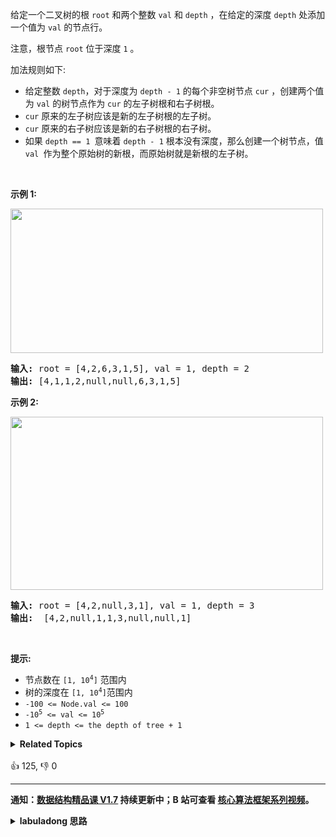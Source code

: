 <p>给定一个二叉树的根&nbsp;<code>root</code>&nbsp;和两个整数 <code>val</code> 和&nbsp;<code>depth</code>&nbsp;，在给定的深度&nbsp;<code>depth</code>&nbsp;处添加一个值为 <code>val</code> 的节点行。</p>

<p>注意，根节点&nbsp;<code>root</code>&nbsp;位于深度&nbsp;<code>1</code>&nbsp;。</p>

<p>加法规则如下:</p>

<ul>
	<li>给定整数&nbsp;<code>depth</code>，对于深度为&nbsp;<code>depth - 1</code> 的每个非空树节点 <code>cur</code> ，创建两个值为 <code>val</code> 的树节点作为 <code>cur</code> 的左子树根和右子树根。</li>
	<li><code>cur</code> 原来的左子树应该是新的左子树根的左子树。</li>
	<li><code>cur</code> 原来的右子树应该是新的右子树根的右子树。</li>
	<li>如果 <code>depth == 1 </code>意味着&nbsp;<code>depth - 1</code>&nbsp;根本没有深度，那么创建一个树节点，值 <code>val </code>作为整个原始树的新根，而原始树就是新根的左子树。</li>
</ul>

<p>&nbsp;</p>

<p><strong>示例 1:</strong></p>

<p><img src="https://assets.leetcode.com/uploads/2021/03/15/addrow-tree.jpg" style="height: 231px; width: 500px;" /></p>

<pre>
<strong>输入:</strong> root = [4,2,6,3,1,5], val = 1, depth = 2
<strong>输出:</strong> [4,1,1,2,null,null,6,3,1,5]</pre>

<p><strong>示例 2:</strong></p>

<p><img src="https://assets.leetcode.com/uploads/2021/03/11/add2-tree.jpg" style="height: 277px; width: 500px;" /></p>

<pre>
<strong>输入:</strong> root = [4,2,null,3,1], val = 1, depth = 3
<strong>输出:</strong>  [4,2,null,1,1,3,null,null,1]
</pre>

<p>&nbsp;</p>

<p><strong>提示:</strong></p>

<ul>
	<li>节点数在&nbsp;<code>[1, 10<sup>4</sup>]</code>&nbsp;范围内</li>
	<li>树的深度在&nbsp;<code>[1, 10<sup>4</sup>]</code>范围内</li>
	<li><code>-100 &lt;= Node.val &lt;= 100</code></li>
	<li><code>-10<sup>5</sup>&nbsp;&lt;= val &lt;= 10<sup>5</sup></code></li>
	<li><code>1 &lt;= depth &lt;= the depth of tree + 1</code></li>
</ul>
<details><summary><strong>Related Topics</strong></summary>树 | 深度优先搜索 | 广度优先搜索 | 二叉树</details><br>

<div>👍 125, 👎 0</div>

<div id="labuladong"><hr>

**通知：[数据结构精品课 V1.7](https://aep.h5.xeknow.com/s/1XJHEO) 持续更新中；B 站可查看 [核心算法框架系列视频](https://space.bilibili.com/14089380/channel/series)。**

<details><summary><strong>labuladong 思路</strong></summary>

## 基本思路

前文 [手把手刷二叉树总结篇](https://labuladong.github.io/article/fname.html?fname=二叉树总结) 说过二叉树的递归分为「遍历」和「分解问题」两种思维模式，这道题需要用到「遍历」的思维。

用 `traverse` 函数遍历到对应行，进行插入即可。

**标签：[二叉树](https://mp.weixin.qq.com/mp/appmsgalbum?__biz=MzAxODQxMDM0Mw==&action=getalbum&album_id=2121994699837177859)**

## 解法代码

```java
class Solution {
    private int targetVal, targetDepth;

    public TreeNode addOneRow(TreeNode root, int val, int depth) {
        targetVal = val;
        targetDepth = depth;
        // 插入到第一行的话特殊对待一下
        if (targetDepth == 1) {
            TreeNode newRoot = new TreeNode(targetVal);
            newRoot.left = root;
            return newRoot;
        }
        // 遍历二叉树，走到对应行进行插入
        traverse(root);

        return root;
    }

    private int curDepth = 0;

    void traverse(TreeNode root) {
        if (root == null) {
            return;
        }
        // 前序遍历
        curDepth++;
        if (curDepth == targetDepth - 1) {
            // 进行插入
            TreeNode newLeft = new TreeNode(targetVal);
            TreeNode newRight = new TreeNode(targetVal);
            newLeft.left = root.left;
            newRight.right = root.right;
            root.left = newLeft;
            root.right = newRight;
        }

        traverse(root.left);
        traverse(root.right);

        // 后序遍历
        curDepth--;
    }
}
```

</details>
</div>



